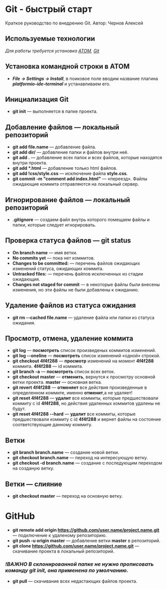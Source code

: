 # Git - быстрый старт
Краткое руководство по внедрению Git. Автор: Чернов Алексей

## Используемые технологии
_Для работы требуется установка [ATOM](https://atom.io/), [Git](https://git-scm.com/)_

## Установка командной строки в ATOM
- _**File -> Settings -> Install**_, в поиковое поле вводим название плагина _**platformio-ide-terminal**_ и устанавливаем его.

## Инициализация Git
- **git init** — выполняется в папке проекта.

## Добавление файлов — локальный репозиторий
- **git add file.name** — добавление файла.
- **git add dir/** — добавление папки и файлов внутри неё.
- **git add .** — добавление всех папок и всех файлов, которые находятся внутри проекта.
- **git add \*.html** — добавление только html файлов.
- **git add !css/style.css** — исключение файла **style.css**.
- **git commit -m "comment add index.html"** — «переезд». Файлы ожидающие коммита отправляются на локальный сервер.

## Игнорирование файлов — локальный репозиторий
- **.gitignore** — создаем файл внутрь которого помещаем файлы и папки, которые следует игнорировать.

## Проверка статуса файлов — git status
- **On branch name** — имя ветки.
- **No commits yet** — пока нет коммитов.
- **Changes to be committed:** — перечень файлов ожидающих изменений статуса, ожидающих коммита.
- **Untracked files:** — перечень файлов исключенных из стадии ожидающия.
- **Changes not staged for commit** — в некоторые файлы были внесены изменения, но эти файлы не были добавлены к ожиданию. 

## Удаление файлов из статуса ожидания
- **git rm --cached file.name** — удаление файла или папки из статуса ожидания.

## Просмотр, отмена, удаление коммита
- **git log** — **посмотреть** список произведеных коммитов изменений.
- **git log --oneline** — **посмотреть** список изменений «одной» строкой.
- **git checkout 4f4f288** — **просмотр** изменений на момент **4f4f288** коммита. **4f4f288** — id коммита.
- **git branch -a** — **посмотреть** список всех веток.
- **git checkout master** — **отменить**, вернутся к просмотру основной ветки проекта. **master** — основная ветка.
- **git revert 4f4f288** — **отменяет** все действия произведенные в определенном коммите, именно **отменит**,а не удаляет!
- **git reset 4f4f288** — **удалит** все коммиты, которые предшествовали коммиту с id **4f4f288**, но действия удаленных коммитов удалены не будут.
- **git reset 4f4f288 --hard** — **удалит** все коммиты, которые предшествовали коммиту с id **4f4f288** и вернет файлы на состояние соответствующие данному коммиту.

## Ветки
- **git  branch branch.name** — создание новой ветки.
- **git  checkout branch.name** — переход на интересующую ветку.
- **git  checkout -d branch.name** — создание с последующим переходом на созданую ветку.

## Ветки — слияние
- **git  checkout master** — переход на основную ветку.

# GitHub
- **git remote add origin https://github.com/user.name/project.name.git** — подключение к удаленому репозиторию.
- **git push -u origin master** — добавление ветки **master** в репозиторий.
- **git clone https://github.com/user.name/project.name.git** — скачивание проекта в локальный репозиторий. 
### _!ВАЖНО В склонированной папке не нужно прописовать команду git init, она применена по умолчанию._ 
- **git pull** — скачивание всех недастающих файлов проекта. 

